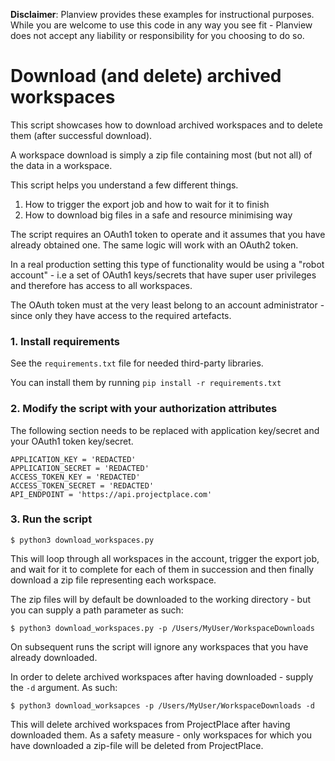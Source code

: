 **Disclaimer**: Planview provides these examples for instructional purposes. While you are welcome to use this
code in any way you see fit - Planview does not accept any liability or responsibility for you choosing to do so.

# Download (and delete) archived workspaces

This script showcases how to download archived workspaces and to delete them (after successful download).

A workspace download is simply a zip file containing most (but not all) of the data in a workspace.

This script helps you understand a few different things.

1. How to trigger the export job and how to wait for it to finish
2. How to download big files in a safe and resource minimising way

The script requires an OAuth1 token to operate and it assumes that you have already obtained one.
The same logic will work with an OAuth2 token.

In a real production setting this type of functionality would be using a "robot account" - i.e a set
of OAuth1 keys/secrets that have super user privileges and therefore has access to all workspaces.

The OAuth token must at the very least belong to an account administrator - since only they have
access to the required artefacts.

### 1. Install requirements

See the `requirements.txt` file for needed third-party libraries.

You can install them by running `pip install -r requirements.txt`

### 2. Modify the script with your authorization attributes

The following section needs to be replaced with application key/secret and your OAuth1 token key/secret.

```
APPLICATION_KEY = 'REDACTED'
APPLICATION_SECRET = 'REDACTED'
ACCESS_TOKEN_KEY = 'REDACTED'
ACCESS_TOKEN_SECRET = 'REDACTED'
API_ENDPOINT = 'https://api.projectplace.com'
```

### 3. Run the script

```
$ python3 download_workspaces.py
```

This will loop through all workspaces in the account, trigger the export job, and wait for it to complete 
for each of them in succession and then finally download a zip file representing each workspace.

The zip files will by default be downloaded to the working directory - but you can supply a path parameter
as such:

```
$ python3 download_workspaces.py -p /Users/MyUser/WorkspaceDownloads
```

On subsequent runs the script will ignore any workspaces that you have already downloaded.

In order to delete archived workspaces after having downloaded - supply the `-d` argument. As such:

```
$ python3 download_worksapces -p /Users/MyUser/WorkspaceDownloads -d
```

This will delete archived workspaces from ProjectPlace after having downloaded them.  As a safety measure - 
only workspaces for which you have downloaded a zip-file will be deleted from ProjectPlace.
